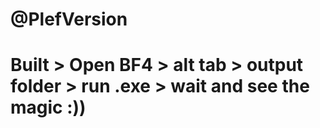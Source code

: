 # @PlefVersion
# Built > Open BF4 > alt tab > output folder > run .exe > wait and see the magic :))
